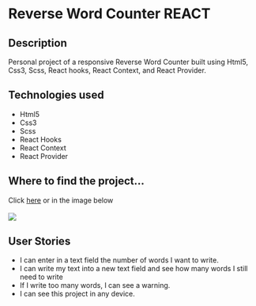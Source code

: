 <h1>Reverse Word Counter REACT</h1>
<h2>Description</h2>
<p>Personal project of a responsive Reverse Word Counter built using Html5, Css3, Scss, React hooks, React Context, and React Provider.
</p>
<h2>Technologies used</h2>
<ul>
  <li>Html5</li>
  <li>Css3</li>
  <li>Scss</li>
  <li>React Hooks</li>
  <li>React Context</li>
  <li>React Provider</li>
</ul>
<h2>Where to find the project...</h2>
<p>
Click <a href="https://marcomaz.github.io/reverse-word-counter-react/" target="_blank"> here</a>
or in the image below <br/><br/><a href="https://marcomaz.github.io/reverse-word-counter-react/" target="_blank">
<img src="https://www.dropbox.com/s/3k4ghiv8s3fxsrx/22-reverse-word-counter-react.jpg?raw=1">
</a>
</p>
<h2>User Stories</h2>
<ul>
  <li>I can enter in a text field the number of words I want to write.</li>
  <li>I can write my text into a new text field and see how many words I still need to write</li>
  <li>If I write too many words, I can see a warning.</li>
  <li>I can see this project in any device.</li>
</ul>